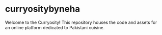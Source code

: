# curryositybyneha
Welcome to the Curryosity! This repository houses the code and assets for an online platform dedicated to Pakistani cuisine.
